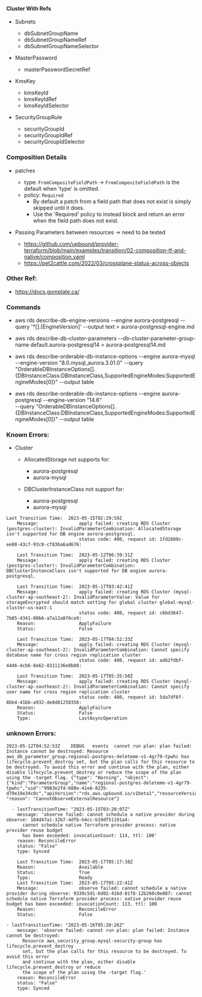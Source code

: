 #### Cluster With Refs

- Subnets
  - dbSubnetGroupName
  - dbSubnetGroupNameRef
  - dbSubnetGroupNameSelector 

- MasterPassword
  - masterPasswordSecretRef

- KmsKey
  - kmsKeyId
  - kmsKeyIdRef
  - kmsKeyIdSelector

- SecurityGroupRule 
  - securityGroupId
  - securityGroupIdRef
  - securityGroupIdSelector

### Composition Details

- patches
  - type: `FromCompositeFieldPath` -> `FromCompositeFieldPath` is the default when 'type' is omitted.
  - policy: `Required` 
    - By default a patch from a field path that does not exist is simply skipped until it does. 
    - Use the 'Required' policy to instead block and return an error when the field path does not exist.

- Passing Parameters between resources -> need to be tested
  - https://github.com/upbound/provider-terraform/blob/main/examples/transition/02-composition-tf-and-native/composition.yaml
  - https://pet2cattle.com/2022/03/crossplane-status-across-objects


### Other Ref:
- https://docs.gomplate.ca/

### Commands
- aws rds describe-db-engine-versions --engine aurora-postgresql --query '*[].[EngineVersion]' --output text > aurora-postgresql-engine.md

- aws rds describe-db-cluster-parameters --db-cluster-parameter-group-name default.aurora-postgresql14 > aurora-postgresql14.md

- aws rds describe-orderable-db-instance-options --engine aurora-mysql --engine-version "8.0.mysql_aurora.3.01.0" --query "OrderableDBInstanceOptions[].{DBInstanceClass:DBInstanceClass,SupportedEngineModes:SupportedEngineModes[0]}" --output table

- aws rds describe-orderable-db-instance-options --engine aurora-postgresql --engine-version "14.6" \
    --query "OrderableDBInstanceOptions[].{DBInstanceClass:DBInstanceClass,SupportedEngineModes:SupportedEngineModes[0]}" --output table


### Known Errors:

  - Cluster

    - AllocatedStorage not supports for:
      - aurora-postgresql
      - aurora-mysql

    - DBClusterInstanceClass not support for:
      - aurora-postgresql
      - aurora-mysql


```
Last Transition Time:  2023-05-15T02:29:59Z
    Message:               apply failed: creating RDS Cluster (postgres-cluster): InvalidParameterCombination: AllocatedStorage isn't supported for DB engine aurora-postgresql.
                           status code: 400, request id: 1fd2609c-ee88-43c7-93c8-cf836a6ad676:
```

```
    Last Transition Time:  2023-05-12T06:39:31Z
    Message:               apply failed: creating RDS Cluster (postgres-cluster): InvalidParameterCombination: DBClusterInstanceClass isn't supported for DB engine aurora-postgresql.
```

```
    Last Transition Time:  2023-05-17T03:42:41Z
    Message:               apply failed: creating RDS Cluster (mysql-cluster-ap-southeast-2): InvalidParameterValue: Value for storageEncrypted should match setting for global cluster global-mysql-cluster-us-east-1
                           status code: 400, request id: c6bd3647-7b85-4341-80b6-a7a12a8f6ce9:
    Reason:                ApplyFailure
    Status:                False
```

```
    Last Transition Time:  2023-05-17T04:52:33Z
    Message:               apply failed: creating RDS Cluster (mysql-cluster-ap-southeast-2): InvalidParameterCombination: Cannot specify database name for cross region replication cluster
                           status code: 400, request id: ad62fdbf-4446-4cb6-8e62-8311136e0b08:
```
```
    Last Transition Time:  2023-05-17T05:35:50Z
    Message:               apply failed: creating RDS Cluster (mysql-cluster-ap-southeast-2): InvalidParameterCombination: Cannot specify user name for cross region replication cluster
                           status code: 400, request id: 5da7df6f-8bb4-41bb-a932-de8d81250356:
    Reason:                ApplyFailure
    Status:                False
    Type:                  LastAsyncOperation
```

### unknown Errors:

```
2023-05-12T04:52:53Z	DEBUG	events	cannot run plan: plan failed: Instance cannot be destroyed: Resource aws_db_parameter_group.regional-postgres-deleteme-v1-4gr79-tpwhc has lifecycle.prevent_destroy set, but the plan calls for this resource to be destroyed. To avoid this error and continue with the plan, either disable lifecycle.prevent_destroy or reduce the scope of the plan using the -target flag.	{"type": "Warning", "object": {"kind":"ParameterGroup","name":"regional-postgres-deleteme-v1-4gr79-tpwhc","uid":"9983e2fd-688e-41e6-8235-d79e19e34c0c","apiVersion":"rds.aws.upbound.io/v1beta1","resourceVersion":"224178782"}, "reason": "CannotObserveExternalResource"}
```

```
  - lastTransitionTime: "2023-05-15T03:20:07Z"
    message: 'observe failed: cannot schedule a native provider during observe: 184d47a1-32b7-4dfb-b4cc-b19df51191a4:
      cannot schedule native Terraform provider process: native provider reuse budget
      has been exceeded: invocationCount: 114, ttl: 100'
    reason: ReconcileError
    status: "False"
    type: Synced
```

```
    Last Transition Time:  2023-05-17T05:17:38Z
    Reason:                Available
    Status:                True
    Type:                  Ready
    Last Transition Time:  2023-05-17T05:22:41Z
    Message:               observe failed: cannot schedule a native provider during observe: 9330c5d1-6d02-416d-81f8-12b260c0e087: cannot schedule native Terraform provider process: native provider reuse budget has been exceeded: invocationCount: 113, ttl: 100
    Reason:                ReconcileError
    Status:                False
```

```
- lastTransitionTime: "2023-05-16T05:20:26Z"
    message: 'observe failed: cannot run plan: plan failed: Instance cannot be destroyed:
      Resource aws_security_group.mysql-security-group has lifecycle.prevent_destroy
      set, but the plan calls for this resource to be destroyed. To avoid this error
      and continue with the plan, either disable lifecycle.prevent_destroy or reduce
      the scope of the plan using the -target flag.'
    reason: ReconcileError
    status: "False"
    type: Synced
```
